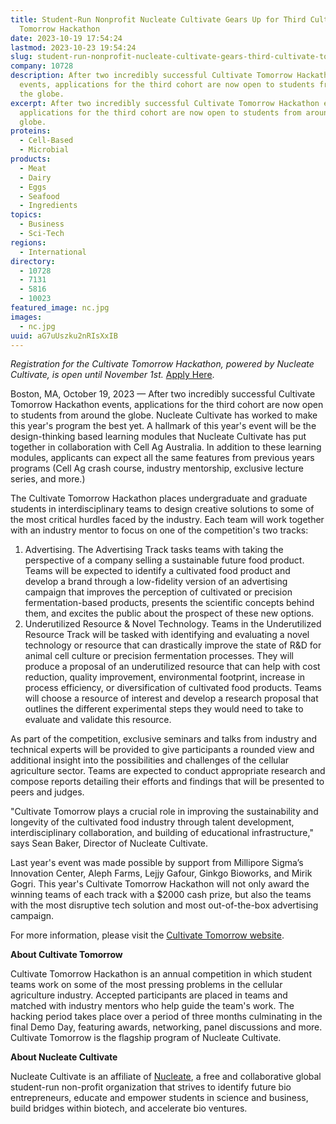 ```yaml
---
title: Student-Run Nonprofit Nucleate Cultivate Gears Up for Third Cultivate
  Tomorrow Hackathon
date: 2023-10-19 17:54:24
lastmod: 2023-10-23 19:54:24
slug: student-run-nonprofit-nucleate-cultivate-gears-third-cultivate-tomorrow-hackathon
company: 10728
description: After two incredibly successful Cultivate Tomorrow Hackathon
  events, applications for the third cohort are now open to students from around
  the globe.
excerpt: After two incredibly successful Cultivate Tomorrow Hackathon events,
  applications for the third cohort are now open to students from around the
  globe.
proteins:
  - Cell-Based
  - Microbial
products:
  - Meat
  - Dairy
  - Eggs
  - Seafood
  - Ingredients
topics:
  - Business
  - Sci-Tech
regions:
  - International
directory:
  - 10728
  - 7131
  - 5816
  - 10023
featured_image: nc.jpg
images:
  - nc.jpg
uuid: aG7uUszku2nRIsXxIB
---
```

*Registration for the Cultivate Tomorrow Hackathon, powered by Nucleate Cultivate, is open until November 1st.* [Apply Here](https://nucleate.typeform.com/to/eIkjSh1Y).

Boston, MA, October 19, 2023 — After two incredibly successful Cultivate Tomorrow Hackathon events, applications for the third cohort are now open to students from around the globe. Nucleate Cultivate has worked to make this year's program the best yet. A hallmark of this year's event will be the design-thinking based learning modules that Nucleate Cultivate has put together in collaboration with Cell Ag Australia. In addition to these learning modules, applicants can expect all the same features from previous years programs (Cell Ag crash course, industry mentorship, exclusive lecture series, and more.)    

The Cultivate Tomorrow Hackathon places undergraduate and graduate students in interdisciplinary teams to design creative solutions to some of the most critical hurdles faced by the industry. Each team will work together with an industry mentor to focus on one of the competition's two tracks:

1. Advertising. The Advertising Track tasks teams with taking the perspective of a company selling a sustainable future food product. Teams will be expected to identify a cultivated food product and develop a brand through a low-fidelity version of an advertising campaign that improves the perception of cultivated or precision fermentation-based products, presents the scientific concepts behind them, and excites the public about the prospect of these new options.
2. Underutilized Resource & Novel Technology. Teams in the Underutilized Resource Track will be tasked with identifying and evaluating a novel technology or resource that can drastically improve the state of R&D for animal cell culture or precision fermentation processes. They will produce a proposal of an underutilized resource that can help with cost reduction, quality improvement, environmental footprint, increase in process efficiency, or diversification of cultivated food products. Teams will choose a resource of interest and develop a research proposal that outlines the different experimental steps they would need to take to evaluate and validate this resource.

As part of the competition, exclusive seminars and talks from industry and technical experts will be provided to give participants a rounded view and additional insight into the possibilities and challenges of the cellular agriculture sector. Teams are expected to conduct appropriate research and compose reports detailing their efforts and findings that will be presented to peers and judges.

"Cultivate Tomorrow plays a crucial role in improving the sustainability and longevity of the cultivated food industry through talent development, interdisciplinary collaboration, and building of educational infrastructure," says Sean Baker, Director of Nucleate Cultivate.

Last year's event was made possible by support from Millipore Sigma’s Innovation Center, Aleph Farms, Lejjy Gafour, Ginkgo Bioworks, and Mirik Gogri. This year's Cultivate Tomorrow Hackathon will not only award the winning teams of each track with a $2000 cash prize, but also the teams with the most disruptive tech solution and most out-of-the-box advertising campaign.

For more information, please visit the [Cultivate Tomorrow website](https://www.cultivate-tmrw.com/).

**About Cultivate Tomorrow**

Cultivate Tomorrow Hackathon is an annual competition in which student teams work on some of the most pressing problems in the cellular agriculture industry. Accepted participants are placed in teams and matched with industry mentors who help guide the team's work. The hacking period takes place over a period of three months culminating in the final Demo Day, featuring awards, networking, panel discussions and more. Cultivate Tomorrow is the flagship program of Nucleate Cultivate.

**About Nucleate Cultivate**

Nucleate Cultivate is an affiliate of [Nucleate](https://nucleate.xyz/), a free and collaborative global student-run non-profit organization that strives to identify future bio entrepreneurs, educate and empower students in science and business, build bridges within biotech, and accelerate bio ventures.